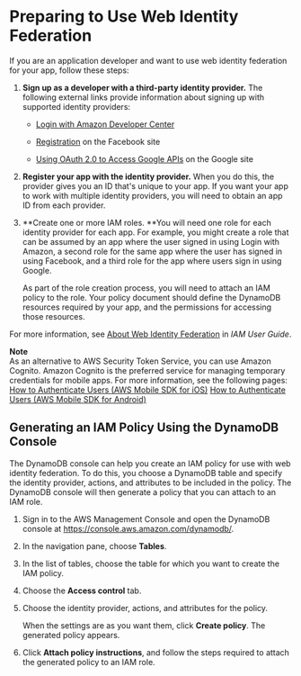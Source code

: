 # Preparing to Use Web Identity Federation<a name="WIF.PreparingForUse"></a>

If you are an application developer and want to use web identity federation for your app, follow these steps:

1. **Sign up as a developer with a third\-party identity provider\.** The following external links provide information about signing up with supported identity providers:

   + [Login with Amazon Developer Center](http://login.amazon.com/)

   + [Registration](https://developers.facebook.com/docs/plugins/registration/) on the Facebook site

   + [Using OAuth 2\.0 to Access Google APIs](https://developers.google.com/accounts/docs/OAuth2) on the Google site

1. **Register your app with the identity provider\.** When you do this, the provider gives you an ID that's unique to your app\. If you want your app to work with multiple identity providers, you will need to obtain an app ID from each provider\.

1. **Create one or more IAM roles\. **You will need one role for each identity provider for each app\. For example, you might create a role that can be assumed by an app where the user signed in using Login with Amazon, a second role for the same app where the user has signed in using Facebook, and a third role for the app where users sign in using Google\.

   As part of the role creation process, you will need to attach an IAM policy to the role\. Your policy document should define the DynamoDB resources required by your app, and the permissions for accessing those resources\.

For more information, see [About Web Identity Federation](http://docs.aws.amazon.com/IAM/latest/UserGuide/id_roles_providers_oidc.html) in *IAM User Guide*\. 

**Note**  
As an alternative to AWS Security Token Service, you can use Amazon Cognito\. Amazon Cognito is the preferred service for managing temporary credentials for mobile apps\. For more information, see the following pages:  
[How to Authenticate Users \(AWS Mobile SDK for iOS\)](http://docs.aws.amazon.com/mobile/sdkforios/developerguide/cognito-auth.html)
[How to Authenticate Users \(AWS Mobile SDK for Android\)](http://docs.aws.amazon.com/mobile/sdkforandroid/developerguide/cognito-auth.html)

## Generating an IAM Policy Using the DynamoDB Console<a name="WIF.PreparingForUse.DDBConsole"></a>

The DynamoDB console can help you create an IAM policy for use with web identity federation\. To do this, you choose a DynamoDB table and specify the identity provider, actions, and attributes to be included in the policy\. The DynamoDB console will then generate a policy that you can attach to an IAM role\.

1. Sign in to the AWS Management Console and open the DynamoDB console at [https://console\.aws\.amazon\.com/dynamodb/](https://console.aws.amazon.com/dynamodb/)\.

1. In the navigation pane, choose **Tables**\.

1. In the list of tables, choose the table for which you want to create the IAM policy\.

1. Choose the **Access control** tab\.

1. Choose the identity provider, actions, and attributes for the policy\.

   When the settings are as you want them, click **Create policy**\. The generated policy appears\.

1. Click **Attach policy instructions**, and follow the steps required to attach the generated policy to an IAM role\.